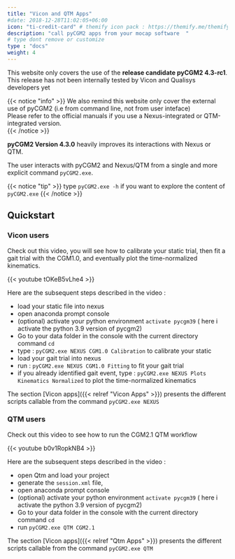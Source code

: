 ```yaml
---
title: "Vicon and QTM Apps"
#date: 2018-12-28T11:02:05+06:00
icon: "ti-credit-card" # themify icon pack : https://themify.me/themify-icons
description: "call pyCGM2 apps from your mocap software  "
# type dont remove or customize
type : "docs"
weight: 4
---
```



<p class="text-danger">This website only covers the use of the <b>release candidate pyCGM2 4.3-rc1</b>. This release has not been internally tested  by Vicon and Qualisys developers yet</p>


{{< notice "info" >}}
We also remind this website only cover the external use of pyCGM2 (i.e from command line, not from user inteface) 
</br>
Please refer to the official manuals if you use a Nexus-integrated or QTM-integrated version.  
{{< /notice >}}


**pyCGM2 Version 4.3.0** heavily improves its interactions with Nexus or QTM.

The user interacts with pyCGM2 and Nexus/QTM from a single and more explicit command `pyCGM2.exe`. 

{{< notice "tip" >}}
  type `pyCGM2.exe -h` if you want to explore the content of `pyCGM2.exe`
{{< /notice >}}

## Quickstart

### Vicon users

Check out this video, you will see how to calibrate your static trial, then fit a gait trial with the CGM1.0, and eventually plot the time-normalized kinematics.  

{{< youtube tOKeB5vLhe4 >}}

Here are the subsequent steps described in the video :

  * load your static file into nexus
  * open anaconda prompt console 
  * (optional) activate your python environment  `activate pycgm39` ( here i activate the python 3.9 version of pycgm2)
  * Go to your data folder in the console with the current directory command `cd` 
  * type :  `pyCGM2.exe NEXUS CGM1.0 Calibration` to calibrate your static
  * load your gait trial into nexus
  * run :  `pyCGM2.exe NEXUS CGM1.0 Fitting` to fit your gait trial
  * if you already identified gait event, type :  `pyCGM2.exe NEXUS Plots Kinematics Normalized` to plot the time-normalized kinematics


The section  [Vicon apps]({{< relref "Vicon Apps" >}})  presents the different scripts callable from the command `pyCGM2.exe NEXUS`


### QTM users

Check out this video to see how to run the CGM2.1 QTM workflow 


{{< youtube b0v1RopkNB4 >}}


Here are the subsequent steps described in the video :
  * open Qtm and load your project
  * generate the   `session.xml` file, 
  * open anaconda prompt console 
  * (optional) activate your python environment  `activate pycgm39` ( here i activate the python 3.9 version of pycgm2)
  * Go to your data folder in the console with the current directory command `cd` 
  * run `pyCGM2.exe QTM CGM2.1`
  

The section  [Vicon apps]({{< relref "Qtm Apps" >}})  presents the different scripts callable from the command `pyCGM2.exe QTM`







  




